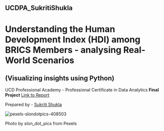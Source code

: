 ## UCDPA_SukritiShukla

# **Understanding the Human Development Index (HDI) among BRICS Members - analysing Real-World Scenarios**

## (Visualizing insights using Python)

UCD Professional Academy - Professional Certificate in Data Analytics **Final Project**
[Link to Report](https://www.linkedin.com/in/sukriti-shukla-3989a819/detail/treasury/education:710951249/?entityUrn=urn%3Ali%3Afsd_profileTreasuryMedia%3A(ACoAAAPiXiQBwXwVR_rmub9C1DokEKlxJ1p6JUA%2C1615292196878)&section=education%3A710951249&treasuryCount=1)


Prepared by - [Sukriti Shukla](https://www.linkedin.com/in/sukriti-shukla-3989a819/)

![pexels-slondotpics-408503](https://user-images.githubusercontent.com/50409210/110471466-10e81780-80d4-11eb-9e34-72531e1366dd.jpg)

Photo by slon_dot_pics from Pexels

